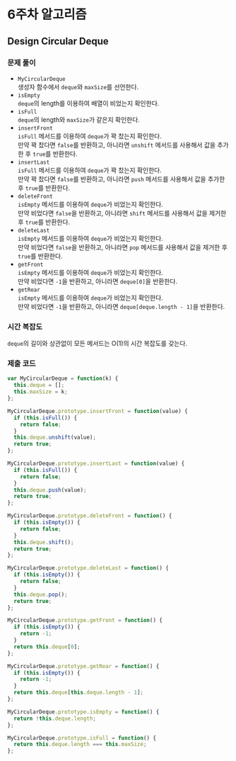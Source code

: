 # 6주차 알고리즘
## Design Circular Deque
### 문제 풀이
- `MyCircularDeque`  
  생성자 함수에서 `deque`와 `maxSize`를 선언한다.
- `isEmpty`  
  `deque`의 length를 이용하여 배열이 비었는지 확인한다.
- `isFull`  
  `deque`의 length와 `maxSize`가 같은지 확인한다.
- `insertFront`  
  `isFull` 메서드를 이용하여 `deque`가 꽉 찼는지 확인한다.  
  만약 꽉 찼다면 `false`를 반환하고, 아니라면 `unshift` 메서드를 사용해서 값을 추가한 후 `true`를 반환한다.
- `insertLast`  
  `isFull` 메서드를 이용하여 `deque`가 꽉 찼는지 확인한다.  
  만약 꽉 찼다면 `false`를 반환하고, 아니라면 `push` 메서드를 사용해서 값을 추가한 후 `true`를 반환한다.
- `deleteFront`  
  `isEmpty` 메서드를 이용하여 `deque`가 비었는지 확인한다.  
  만약 비었다면 `false`을 반환하고, 아니라면 `shift` 메서드를 사용해서 값을 제거한 후 `true`를 반환한다.
- `deleteLast`  
  `isEmpty` 메서드를 이용하여 `deque`가 비었는지 확인한다.  
  만약 비었다면 `false`을 반환하고, 아니라면 `pop` 메서드를 사용해서 값을 제거한 후 `true`를 반환한다.
- `getFront`  
  `isEmpty` 메서드를 이용하여 `deque`가 비었는지 확인한다.  
  만약 비었다면 `-1`을 반환하고, 아니라면 `deque[0]`을 반환한다.
- `getRear`  
  `isEmpty` 메서드를 이용하여 `deque`가 비었는지 확인한다.  
  만약 비었다면 `-1`을 반환하고, 아니라면 `deque[deque.length - 1]`을 반환한다.

### 시간 복잡도
`deque`의 길이와 상관없이 모든 메서드는 O(1)의 시간 복잡도를 갖는다.

### 제출 코드
```javascript
var MyCircularDeque = function(k) {
  this.deque = [];
  this.maxSize = k;
};

MyCircularDeque.prototype.insertFront = function(value) {
  if (this.isFull()) {
    return false;
  }
  this.deque.unshift(value);
  return true;
};

MyCircularDeque.prototype.insertLast = function(value) {
  if (this.isFull()) {
    return false;
  }
  this.deque.push(value);
  return true;
};

MyCircularDeque.prototype.deleteFront = function() {
  if (this.isEmpty()) {
    return false;
  }
  this.deque.shift();
  return true;
};

MyCircularDeque.prototype.deleteLast = function() {
  if (this.isEmpty()) {
    return false;
  }
  this.deque.pop();
  return true;
};

MyCircularDeque.prototype.getFront = function() {
  if (this.isEmpty()) {
    return -1;
  }
  return this.deque[0];
};

MyCircularDeque.prototype.getRear = function() {
  if (this.isEmpty()) {
    return -1;
  }
  return this.deque[this.deque.length - 1];
};

MyCircularDeque.prototype.isEmpty = function() {
  return !this.deque.length;
};

MyCircularDeque.prototype.isFull = function() {
  return this.deque.length === this.maxSize;
};
```
